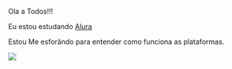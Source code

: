 Ola a Todos!!!

Eu estou estudando [Alura](https//www.alura.com.br)

Estou Me esforãndo para entender como funciona as plataformas.


![](https://gifdb.com/images/high/sailor-moon-uwu-sign-av1yrramo9h0t7ha.webp)
